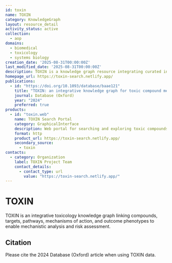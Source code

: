 ```yaml
---
id: toxin
name: TOXIN
category: KnowledgeGraph
layout: resource_detail
activity_status: active
collection:
  - aop
domains:
  - biomedical
  - toxicology
  - systems biology
creation_date: '2025-08-31T00:00:00Z'
last_modified_date: '2025-08-31T00:00:00Z'
description: TOXIN is a knowledge graph resource integrating curated information about toxic compounds, their molecular targets, mechanisms, pathways, and associated phenotypic or clinical outcomes to facilitate toxicological risk assessment and mechanistic discovery.
homepage_url: https://toxin-search.netlify.app/
publications:
  - id: "https://doi.org/10.1093/database/baae121"
    title: "TOXIN: an integrative knowledge graph for toxic compound mechanisms and outcomes"
    journal: Database (Oxford)
    year: "2024"
    preferred: true
products:
  - id: "toxin.web"
    name: TOXIN Search Portal
    category: GraphicalInterface
    description: Web portal for searching and exploring toxic compounds, targets, and pathway relationships in the TOXIN knowledge graph.
    format: http
    product_url: https://toxin-search.netlify.app/
    secondary_source:
      - toxin
contacts:
  - category: Organization
    label: TOXIN Project Team
    contact_details:
      - contact_type: url
        value: "https://toxin-search.netlify.app/"
---
```


# TOXIN

TOXIN is an integrative toxicology knowledge graph linking compounds, targets, pathways, mechanisms of action, and outcome phenotypes to enable mechanistic analysis and risk assessment.

## Citation

Please cite the 2024 Database (Oxford) article when using TOXIN data.
